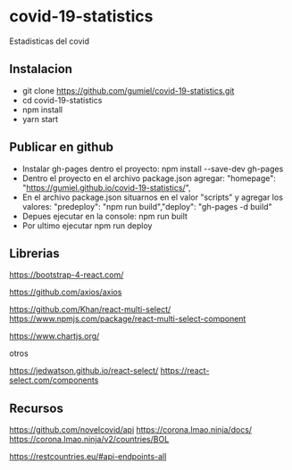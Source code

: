 # covid-19-statistics
Estadisticas del covid 

## Instalacion

- git clone https://github.com/gumiel/covid-19-statistics.git
- cd covid-19-statistics
- npm install
- yarn start

## Publicar en github


- Instalar gh-pages dentro el proyecto:  npm install --save-dev gh-pages
- Dentro el proyecto en el archivo package.json agregar:  "homepage": "https://gumiel.github.io/covid-19-statistics/",
- En el archivo package.json situarnos en el valor "scripts" y agregar los valores: "predeploy": "npm run build","deploy": "gh-pages -d build"
- Depues ejecutar en la console: npm run built
- Por ultimo ejecutar npm run deploy

## Librerias

https://bootstrap-4-react.com/

https://github.com/axios/axios

https://github.com/Khan/react-multi-select/
https://www.npmjs.com/package/react-multi-select-component

https://www.chartjs.org/

otros

https://jedwatson.github.io/react-select/
https://react-select.com/components

## Recursos

https://github.com/novelcovid/api
https://corona.lmao.ninja/docs/
https://corona.lmao.ninja/v2/countries/BOL

https://restcountries.eu/#api-endpoints-all

